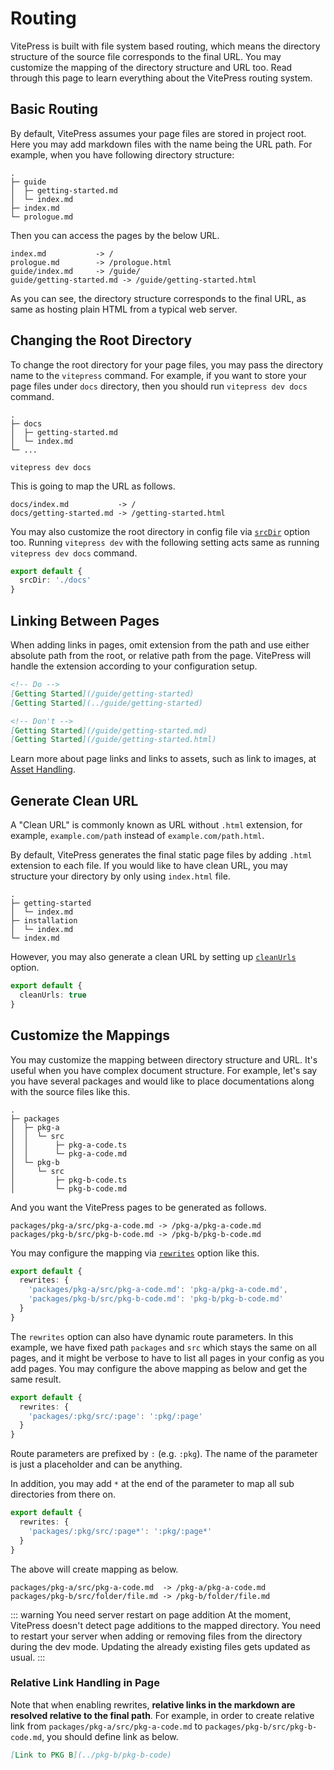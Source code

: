 # Routing

VitePress is built with file system based routing, which means the directory structure of the source file corresponds to the final URL. You may customize the mapping of the directory structure and URL too. Read through this page to learn everything about the VitePress routing system.

## Basic Routing

By default, VitePress assumes your page files are stored in project root. Here you may add markdown files with the name being the URL path. For example, when you have following directory structure:

```
.
├─ guide
│  ├─ getting-started.md
│  └─ index.md
├─ index.md
└─ prologue.md
```

Then you can access the pages by the below URL.

```
index.md           -> /
prologue.md        -> /prologue.html
guide/index.md     -> /guide/
guide/getting-started.md -> /guide/getting-started.html
```

As you can see, the directory structure corresponds to the final URL, as same as hosting plain HTML from a typical web server.

## Changing the Root Directory

To change the root directory for your page files, you may pass the directory name to the `vitepress` command. For example, if you want to store your page files under `docs` directory, then you should run `vitepress dev docs` command.

```
.
├─ docs
│  ├─ getting-started.md
│  └─ index.md
└─ ...
```

```
vitepress dev docs
```

This is going to map the URL as follows.

```
docs/index.md           -> /
docs/getting-started.md -> /getting-started.html
```

You may also customize the root directory in config file via [`srcDir`](/config/app-configs#srcdir) option too. Running `vitepress dev` with the following setting acts same as running `vitepress dev docs` command.

```ts
export default {
  srcDir: './docs'
}
```

## Linking Between Pages

When adding links in pages, omit extension from the path and use either absolute path from the root, or relative path from the page. VitePress will handle the extension according to your configuration setup.

```md
<!-- Do -->
[Getting Started](/guide/getting-started)
[Getting Started](../guide/getting-started)

<!-- Don't -->
[Getting Started](/guide/getting-started.md)
[Getting Started](/guide/getting-started.html)
```

Learn more about page links and links to assets, such as link to images, at [Asset Handling](asset-handling).

## Generate Clean URL

A "Clean URL" is commonly known as URL without `.html` extension, for example, `example.com/path` instead of `example.com/path.html`.

By default, VitePress generates the final static page files by adding `.html` extension to each file. If you would like to have clean URL, you may structure your directory by only using `index.html` file.

```
.
├─ getting-started
│  └─ index.md
├─ installation
│  └─ index.md
└─ index.md
```

However, you may also generate a clean URL by setting up [`cleanUrls`](/config/app-configs#cleanurls) option.

```ts
export default {
  cleanUrls: true
}
```

## Customize the Mappings

You may customize the mapping between directory structure and URL. It's useful when you have complex document structure. For example, let's say you have several packages and would like to place documentations along with the source files like this.

```
.
├─ packages
│  ├─ pkg-a
│  │  └─ src
│  │      ├─ pkg-a-code.ts
│  │      └─ pkg-a-code.md
│  └─ pkg-b
│     └─ src
│         ├─ pkg-b-code.ts
│         └─ pkg-b-code.md
```

And you want the VitePress pages to be generated as follows.

```
packages/pkg-a/src/pkg-a-code.md -> /pkg-a/pkg-a-code.md
packages/pkg-b/src/pkg-b-code.md -> /pkg-b/pkg-b-code.md
```

You may configure the mapping via [`rewrites`](/config/app-configs#rewrites) option like this.

```ts
export default {
  rewrites: {
    'packages/pkg-a/src/pkg-a-code.md': 'pkg-a/pkg-a-code.md',
    'packages/pkg-b/src/pkg-b-code.md': 'pkg-b/pkg-b-code.md'
  }
}
```

The `rewrites` option can also have dynamic route parameters. In this example, we have fixed path `packages` and `src` which stays the same on all pages, and it might be verbose to have to list all pages in your config as you add pages. You may configure the above mapping as below and get the same result.

```ts
export default {
  rewrites: {
    'packages/:pkg/src/:page': ':pkg/:page'
  }
}
```

Route parameters are prefixed by `:` (e.g. `:pkg`). The name of the parameter is just a placeholder and can be anything.

In addition, you may add `*` at the end of the parameter to map all sub directories from there on.

```ts
export default {
  rewrites: {
    'packages/:pkg/src/:page*': ':pkg/:page*'
  }
}
```

The above will create mapping as below.

```
packages/pkg-a/src/pkg-a-code.md  -> /pkg-a/pkg-a-code.md
packages/pkg-b/src/folder/file.md -> /pkg-b/folder/file.md
```

::: warning You need server restart on page addition
At the moment, VitePress doesn't detect page additions to the mapped directory. You need to restart your server when adding or removing files from the directory during the dev mode. Updating the already existing files gets updated as usual.
:::

### Relative Link Handling in Page

Note that when enabling rewrites, **relative links in the markdown are resolved relative to the final path**. For example, in order to create relative link from `packages/pkg-a/src/pkg-a-code.md` to `packages/pkg-b/src/pkg-b-code.md`, you should define link as below.

```md
[Link to PKG B](../pkg-b/pkg-b-code)
```
